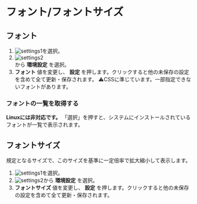 # フォント/フォントサイズ

## フォント
1. ![settings1](https://dl.thedesk.top/media/settings1.PNG)を選択。
1. ![settings2](https://dl.thedesk.top/media/settings2.PNG)  
から __環境設定__ を選択。
1. __フォント__ 値を変更し、 __設定__ を押します。クリックすると他の未保存の設定を含めて全て更新・保存されます。
⚠️CSSに準じています。一部指定できないフォントがあります。

### フォントの一覧を取得する
**Linuxには非対応です。**
「選択」を押すと、システムにインストールされているフォントが一覧で表示されます。

## フォントサイズ
規定となるサイズで、このサイズを基準に一定倍率で拡大縮小して表示します。
1. ![settings1](https://dl.thedesk.top/media/settings1.PNG)を選択。
1. ![settings2](https://dl.thedesk.top/media/settings2.PNG)から __環境設定__ を選択。
1. __フォントサイズ__ 値を変更し、 __設定__ を押します。クリックすると他の未保存の設定を含めて全て更新・保存されます。

